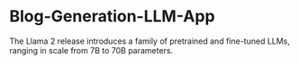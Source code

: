 # Blog-Generation-LLM-App
The Llama 2 release introduces a family of pretrained and fine-tuned LLMs, ranging in scale from 7B to 70B parameters.
